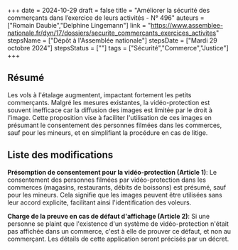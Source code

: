 +++
date = 2024-10-29
draft = false
title = "Améliorer la sécurité des commerçants dans l’exercice de leurs activités - N° 496"
auteurs = ["Romain Daubie","Delphine Lingemann"]
link = "https://www.assemblee-nationale.fr/dyn/17/dossiers/securite_commercants_exercices_activites"
stepsName = ["Dépôt à l'Assemblée nationale"]
stepsDate = ["Mardi 29 octobre 2024"]
stepsStatus = [""]
tags = ["Sécurité","Commerce","Justice"]
+++

## Résumé

Les vols à l'étalage augmentent, impactant fortement les petits commerçants. Malgré les mesures existantes, la vidéo-protection est souvent inefficace car la diffusion des images est limitée par le droit à l'image. Cette proposition vise à faciliter l'utilisation de ces images en présumant le consentement des personnes filmées dans les commerces, sauf pour les mineurs, et en simplifiant la procédure en cas de litige.

## Liste des modifications

**Présomption de consentement pour la vidéo-protection (Article 1)**: Le consentement des personnes filmées par vidéo-protection dans les commerces (magasins, restaurants, débits de boissons) est présumé, sauf pour les mineurs. Cela signifie que les images peuvent être utilisées sans leur accord explicite, facilitant ainsi l'identification des voleurs.

**Charge de la preuve en cas de défaut d'affichage (Article 2)**: Si une personne se plaint que l'existence d'un système de vidéo-protection n'était pas affichée dans un commerce, c'est à elle de prouver ce défaut, et non au commerçant. Les détails de cette application seront précisés par un décret.
